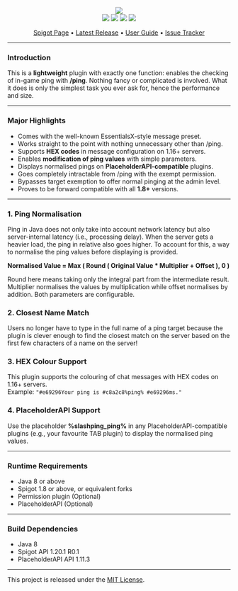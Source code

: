 <p>

<p align="center">
    <img src="https://i.imgur.com/Ydt6CmB.png"><br>
    <img src="https://img.shields.io/badge/Version-1.0.6-green"> <img src="https://img.shields.io/badge/Spigot-1.8+-lightgrey"> <img src="https://img.shields.io/badge/License-MIT-blue"> <img src="https://img.shields.io/badge/Language-Java-yellow">
</p>

<p align="center">
    <a href="https://www.spigotmc.org/resources/112371/">Spigot Page</a> •
    <a href="https://github.com/denniemok/slash-ping/releases">Latest Release</a> •
    <a href="https://github.com/denniemok/slash-ping/wiki">User Guide</a> •
    <a href="https://github.com/denniemok/slash-ping/issues">Issue Tracker</a>
</p>

<p>

<hr>

### Introduction
This is a **lightweight** plugin with exactly one function: enables the checking of in-game ping with **/ping**. Nothing fancy or complicated is involved. What it does is only the simplest task you ever ask for, hence the performance and size. <p>

<hr>

### Major Highlights
- Comes with the well-known EssentialsX-style message preset.
- Works straight to the point with nothing unnecessary other than /ping.
- Supports **HEX codes** in message configuration on 1.16+ servers.
- Enables **modification of ping values** with simple parameters.
- Displays normalised pings on **PlaceholderAPI-compatible** plugins.
- Goes completely intractable from /ping with the exempt permission.
- Bypasses target exemption to offer normal pinging at the admin level.
- Proves to be forward compatible with all **1.8+** versions.

<hr>

### 1. Ping Normalisation

Ping in Java does not only take into account network latency but also server-internal latency (i.e., processing delay). When the server gets a heavier load, the ping in relative also goes higher. To account for this, a way to normalise the ping values before displaying is provided.

**Normalised Value = Max ( Round ( Original Value * Multiplier + Offset ), 0 )**

Round here means taking only the integral part from the intermediate result. Multiplier normalises the values by multiplication while offset normalises by addition. Both parameters are configurable. <p>

### 2. Closest Name Match

Users no longer have to type in the full name of a ping target because the plugin is clever enough to find the closest match on the server based on the first few characters of a name on the server!<p>

### 3. HEX Colour Support

This plugin supports the colouring of chat messages with HEX codes on 1.16+ servers.<br>
Example: `"#e69296Your ping is #c8a2c8%ping% #e69296ms."`<p>

### 4. PlaceholderAPI Support

Use the placeholder **%slashping_ping%** in any PlaceholderAPI-compatible plugins (e.g., your favourite TAB plugin) to display the normalised ping values.<p>

<hr>

### Runtime Requirements
- Java 8 or above
- Spigot 1.8 or above, or equivalent forks
- Permission plugin (Optional)
- PlaceholderAPI (Optional)

<hr>

### Build Dependencies
- Java 8
- Spigot API 1.20.1 R0.1
- PlaceholderAPI API 1.11.3

<hr>

This project is released under the [MIT License](https://opensource.org/license/mit/).

